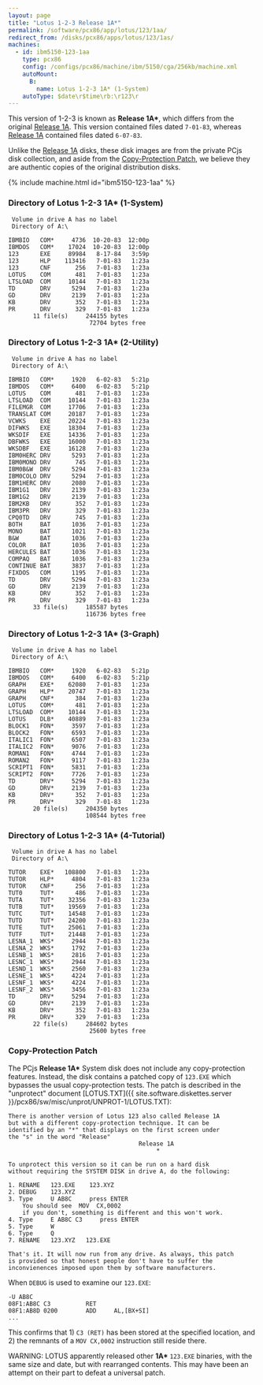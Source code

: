 ```yaml
---
layout: page
title: "Lotus 1-2-3 Release 1A*"
permalink: /software/pcx86/app/lotus/123/1aa/
redirect_from: /disks/pcx86/apps/lotus/123/1as/
machines:
  - id: ibm5150-123-1aa
    type: pcx86
    config: /configs/pcx86/machine/ibm/5150/cga/256kb/machine.xml
    autoMount:
      B:
        name: Lotus 1-2-3 1A* (1-System)
    autoType: $date\r$time\rb:\r123\r
---
```


This version of 1-2-3 is known as **Release 1A\***, which differs from the original
[Release 1A](/software/pcx86/app/lotus/123/1a/).  This version contained files dated `7-01-83`,
whereas [Release 1A](/software/pcx86/app/lotus/123/1a/) contained files dated `6-07-83`.

Unlike the [Release 1A](/software/pcx86/app/lotus/123/1a/) disks, these disk images are from the private PCjs disk
collection, and aside from the [Copy-Protection Patch](#copy-protection-patch), we believe they are authentic copies
of the original distribution disks.

{% include machine.html id="ibm5150-123-1aa" %}

### Directory of Lotus 1-2-3 1A* (1-System)

     Volume in drive A has no label
     Directory of A:\

    IBMBIO   COM*     4736  10-20-83  12:00p
    IBMDOS   COM*    17024  10-20-83  12:00p
    123      EXE     89984   8-17-84   3:59p
    123      HLP    113416   7-01-83   1:23a
    123      CNF       256   7-01-83   1:23a
    LOTUS    COM       481   7-01-83   1:23a
    LTSLOAD  COM     10144   7-01-83   1:23a
    TD       DRV      5294   7-01-83   1:23a
    GD       DRV      2139   7-01-83   1:23a
    KB       DRV       352   7-01-83   1:23a
    PR       DRV       329   7-01-83   1:23a
           11 file(s)     244155 bytes
                           72704 bytes free

### Directory of Lotus 1-2-3 1A* (2-Utility)

     Volume in drive A has no label
     Directory of A:\

    IBMBIO   COM*     1920   6-02-83   5:21p
    IBMDOS   COM*     6400   6-02-83   5:21p
    LOTUS    COM       481   7-01-83   1:23a
    LTSLOAD  COM     10144   7-01-83   1:23a
    FILEMGR  COM     17706   7-01-83   1:23a
    TRANSLAT COM     20187   7-01-83   1:23a
    VCWKS    EXE     20224   7-01-83   1:23a
    DIFWKS   EXE     18304   7-01-83   1:23a
    WKSDIF   EXE     14336   7-01-83   1:23a
    DBFWKS   EXE     16000   7-01-83   1:23a
    WKSDBF   EXE     16128   7-01-83   1:23a
    IBM0HERC DRV      5293   7-01-83   1:23a
    IBM0MONO DRV       745   7-01-83   1:23a
    IBM0B&W  DRV      5294   7-01-83   1:23a
    IBM0COLO DRV      5294   7-01-83   1:23a
    IBM1HERC DRV      2080   7-01-83   1:23a
    IBM1G1   DRV      2139   7-01-83   1:23a
    IBM1G2   DRV      2139   7-01-83   1:23a
    IBM2KB   DRV       352   7-01-83   1:23a
    IBM3PR   DRV       329   7-01-83   1:23a
    CPQ0TD   DRV       745   7-01-83   1:23a
    BOTH     BAT      1036   7-01-83   1:23a
    MONO     BAT      1021   7-01-83   1:23a
    B&W      BAT      1036   7-01-83   1:23a
    COLOR    BAT      1036   7-01-83   1:23a
    HERCULES BAT      1036   7-01-83   1:23a
    COMPAQ   BAT      1036   7-01-83   1:23a
    CONTINUE BAT      3837   7-01-83   1:23a
    FIXDOS   COM      1195   7-01-83   1:23a
    TD       DRV      5294   7-01-83   1:23a
    GD       DRV      2139   7-01-83   1:23a
    KB       DRV       352   7-01-83   1:23a
    PR       DRV       329   7-01-83   1:23a
           33 file(s)     185587 bytes
                          116736 bytes free

### Directory of Lotus 1-2-3 1A* (3-Graph)

     Volume in drive A has no label
     Directory of A:\

    IBMBIO   COM*     1920   6-02-83   5:21p
    IBMDOS   COM*     6400   6-02-83   5:21p
    GRAPH    EXE*    62080   7-01-83   1:23a
    GRAPH    HLP*    20747   7-01-83   1:23a
    GRAPH    CNF*      384   7-01-83   1:23a
    LOTUS    COM*      481   7-01-83   1:23a
    LTSLOAD  COM*    10144   7-01-83   1:23a
    LOTUS    DLB*    40889   7-01-83   1:23a
    BLOCK1   FON*     3597   7-01-83   1:23a
    BLOCK2   FON*     6593   7-01-83   1:23a
    ITALIC1  FON*     6507   7-01-83   1:23a
    ITALIC2  FON*     9076   7-01-83   1:23a
    ROMAN1   FON*     4744   7-01-83   1:23a
    ROMAN2   FON*     9117   7-01-83   1:23a
    SCRIPT1  FON*     5831   7-01-83   1:23a
    SCRIPT2  FON*     7726   7-01-83   1:23a
    TD       DRV*     5294   7-01-83   1:23a
    GD       DRV*     2139   7-01-83   1:23a
    KB       DRV*      352   7-01-83   1:23a
    PR       DRV*      329   7-01-83   1:23a
           20 file(s)     204350 bytes
                          108544 bytes free

### Directory of Lotus 1-2-3 1A* (4-Tutorial)

     Volume in drive A has no label
     Directory of A:\

    TUTOR    EXE*   108800   7-01-83   1:23a
    TUTOR    HLP*     4804   7-01-83   1:23a
    TUTOR    CNF*      256   7-01-83   1:23a
    TUT0     TUT*      486   7-01-83   1:23a
    TUTA     TUT*    32356   7-01-83   1:23a
    TUTB     TUT*    19569   7-01-83   1:23a
    TUTC     TUT*    14548   7-01-83   1:23a
    TUTD     TUT*    24200   7-01-83   1:23a
    TUTE     TUT*    25061   7-01-83   1:23a
    TUTF     TUT*    21448   7-01-83   1:23a
    LESNA_1  WKS*     2944   7-01-83   1:23a
    LESNA_2  WKS*     1792   7-01-83   1:23a
    LESNB_1  WKS*     2816   7-01-83   1:23a
    LESNC_1  WKS*     2944   7-01-83   1:23a
    LESND_1  WKS*     2560   7-01-83   1:23a
    LESNE_1  WKS*     4224   7-01-83   1:23a
    LESNF_1  WKS*     4224   7-01-83   1:23a
    LESNF_2  WKS*     3456   7-01-83   1:23a
    TD       DRV*     5294   7-01-83   1:23a
    GD       DRV*     2139   7-01-83   1:23a
    KB       DRV*      352   7-01-83   1:23a
    PR       DRV*      329   7-01-83   1:23a
           22 file(s)     284602 bytes
                           25600 bytes free

### Copy-Protection Patch

The PCjs **Release 1A\*** System disk does not include any copy-protection features.  Instead, the disk contains a
patched copy of `123.EXE` which bypasses the usual copy-protection tests.  The patch is described in the "unprotect"
document [LOTUS.TXT]({{ site.software.diskettes.server }}/pcx86/sw/misc/unprot/UNPROT-1/LOTUS.TXT):

	There is another version of Lotus 123 also called Release 1A
	but with a different copy-protection technique. It can be
	identified by an "*" that displays on the first screen under
	the "s" in the word "Release"
	                                     Release 1A
	                                          *
	
	To unprotect this version so it can be run on a hard disk
	without requiring the SYSTEM DISK in drive A, do the following:
	
	1. RENAME   123.EXE    123.XYZ
	2. DEBUG    123.XYZ
	3. Type     U AB8C     press ENTER
	    You should see  MOV  CX,0002
	    if you don't, something is different and this won't work.
	4. Type     E AB8C C3     press ENTER
	5. Type     W
	6. Type     Q
	7. RENAME   123.XYZ   123.EXE
	
	That's it. It will now run from any drive. As always, this patch
	is provided so that honest people don't have to suffer the
	inconvienences imposed upon them by software manufacturers.

When `DEBUG` is used to examine our `123.EXE`:

	-U AB8C
	08F1:AB8C C3          RET
	08F1:AB8D 0200        ADD     AL,[BX+SI]
	...

This confirms that 1) `C3 (RET)` has been stored at the specified location, and 2) the remnants of a `MOV CX,0002`
instruction still reside there.

WARNING: LOTUS apparently released other **1A\*** `123.EXE` binaries, with the same size and date, but with rearranged
contents.  This may have been an attempt on their part to defeat a universal patch.
